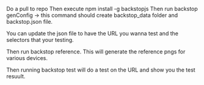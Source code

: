 Do a pull to repo
Then execute npm install -g backstopjs
Then run backstop genConfig -> this command should create backstop_data folder and backstop.json file.

You can update the json file to have the URL you wanna test and the selectors that your testing.

Then run backstop reference. This will generate the reference pngs for various devices.

Then running backstop test will do a test on the URL and show you the test resuult. 
